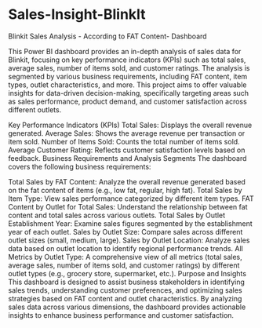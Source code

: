 # Sales-Insight-BlinkIt
Blinkit Sales Analysis - According to FAT Content-  Dashboard 

This Power BI dashboard provides an in-depth analysis of sales data for Blinkit, focusing on key performance indicators (KPIs) such as total sales, average sales, number of items sold, and customer ratings. The analysis is segmented by various business requirements, including FAT content, item types, outlet characteristics, and more. This project aims to offer valuable insights for data-driven decision-making, specifically targeting areas such as sales performance, product demand, and customer satisfaction across different outlets.

Key Performance Indicators (KPIs)
Total Sales: Displays the overall revenue generated.
Average Sales: Shows the average revenue per transaction or item sold.
Number of Items Sold: Counts the total number of items sold.
Average Customer Rating: Reflects customer satisfaction levels based on feedback.
Business Requirements and Analysis Segments
The dashboard covers the following business requirements:

Total Sales by FAT Content: Analyze the overall revenue generated based on the fat content of items (e.g., low fat, regular, high fat).
Total Sales by Item Type: View sales performance categorized by different item types.
FAT Content by Outlet for Total Sales: Understand the relationship between fat content and total sales across various outlets.
Total Sales by Outlet Establishment Year: Examine sales figures segmented by the establishment year of each outlet.
Sales by Outlet Size: Compare sales across different outlet sizes (small, medium, large).
Sales by Outlet Location: Analyze sales data based on outlet location to identify regional performance trends.
All Metrics by Outlet Type: A comprehensive view of all metrics (total sales, average sales, number of items sold, and customer ratings) by different outlet types (e.g., grocery store, supermarket, etc.).
Purpose and Insights
This dashboard is designed to assist business stakeholders in identifying sales trends, understanding customer preferences, and optimizing sales strategies based on FAT content and outlet characteristics. By analyzing sales data across various dimensions, the dashboard provides actionable insights to enhance business performance and customer satisfaction.

